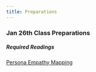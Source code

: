 ```yaml
---
title: Preparations
---
```


### Jan 26th Class Preparations

##### Required Readings
[Persona Empathy Mapping](http://www.cooper.com/journal/2014/05/persona-empathy-mapping)
